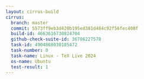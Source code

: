 ```yaml
---
layout: cirrus-build
cirrus:
  branch: master
  commit: 5573ff9eb3d420b195ed381d484c92f56fec408f
  build-id: 4663616730824704
  github-check-suite-id: 36786227578
  task-id: 4904868030185472
  task-number: 0
  task-name: Linux - TeX Live 2024
  os-name: Ubuntu
  test-result: 1
---
```

